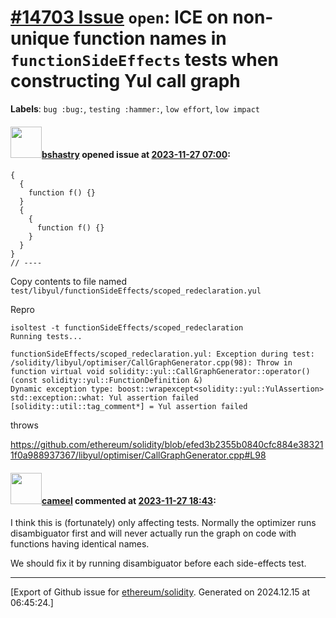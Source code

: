 # [\#14703 Issue](https://github.com/ethereum/solidity/issues/14703) `open`: ICE on non-unique function names in `functionSideEffects` tests when constructing Yul call graph
**Labels**: `bug :bug:`, `testing :hammer:`, `low effort`, `low impact`


#### <img src="https://avatars.githubusercontent.com/u/2388185?v=4" width="50">[bshastry](https://github.com/bshastry) opened issue at [2023-11-27 07:00](https://github.com/ethereum/solidity/issues/14703):

```
{
  {
    function f() {}
  }
  {
    {
      function f() {}
    }
  }
}
// ----
```

Copy contents to file named `test/libyul/functionSideEffects/scoped_redeclaration.yul`


Repro

```
isoltest -t functionSideEffects/scoped_redeclaration
Running tests...

functionSideEffects/scoped_redeclaration.yul: Exception during test: /solidity/libyul/optimiser/CallGraphGenerator.cpp(98): Throw in function virtual void solidity::yul::CallGraphGenerator::operator()(const solidity::yul::FunctionDefinition &)
Dynamic exception type: boost::wrapexcept<solidity::yul::YulAssertion>
std::exception::what: Yul assertion failed
[solidity::util::tag_comment*] = Yul assertion failed
```

throws

https://github.com/ethereum/solidity/blob/efed3b2355b0840cfc884e383211f0a988937367/libyul/optimiser/CallGraphGenerator.cpp#L98


#### <img src="https://avatars.githubusercontent.com/u/137030?v=4" width="50">[cameel](https://github.com/cameel) commented at [2023-11-27 18:43](https://github.com/ethereum/solidity/issues/14703#issuecomment-1828415961):

I think this is (fortunately) only affecting tests. Normally the optimizer runs disambiguator first and will never actually run the graph on code with functions having identical names.

We should fix it by running disambiguator before each side-effects test.


-------------------------------------------------------------------------------



[Export of Github issue for [ethereum/solidity](https://github.com/ethereum/solidity). Generated on 2024.12.15 at 06:45:24.]
